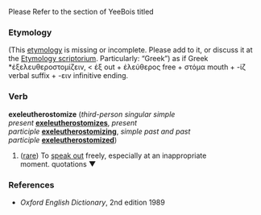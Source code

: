 Please Refer to the section of YeeBois titled
### Etymology

(This [etymology](https://en.wiktionary.org/wiki/Wiktionary:Etymology "Wiktionary:Etymology") is missing or incomplete. Please add to it, or discuss it at the [Etymology scriptorium](https://en.wiktionary.org/wiki/Wiktionary:Etymology_scriptorium "Wiktionary:Etymology scriptorium"). Particularly: “Greek”) as if Greek *ἐξελευθεροστομίζειν, < ἐξ out + ἐλεύθερος free + στόμα mouth + -ίζ verbal suffix + -ειν infinitive ending.

### Verb

**exeleutherostomize** (_third-person singular simple present_ **[exeleutherostomizes](https://en.wiktionary.org/wiki/exeleutherostomizes#English "exeleutherostomizes")**, _present participle_ **[exeleutherostomizing](https://en.wiktionary.org/wiki/exeleutherostomizing#English "exeleutherostomizing")**, _simple past and past participle_ **[exeleutherostomized](https://en.wiktionary.org/wiki/exeleutherostomized#English "exeleutherostomized")**)

1. ([rare](https://en.wiktionary.org/wiki/Appendix:Glossary#rare "Appendix:Glossary")) To [speak out](https://en.wiktionary.org/wiki/speak_out#English "speak out") freely, especially at an inappropriate moment. quotations ▼

### References

- _Oxford English Dictionary_, 2nd edition 1989

